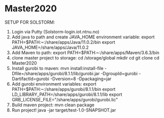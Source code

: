 # Master2020

SETUP FOR SOLSTORM:

1. Login via Putty (Solstorm-login.iot.ntnu.no)
2. Add java to path and create JAVA_HOME environment variable:
export PATH=$PATH:~:/share/apps/Java/11.0.2/bin export JAVA_HOME=/share/apps/Java/11.0.2
3. Add Maven to path:
export PATH=$PATH:~:/share/apps/Maven/3.6.3/bin
4. clone master project to storage:
cd /storage/global
mkdir <your-username>
cd <your-username>
git clone <master-project-link>
cd Master2020
5. Install gurobi to maven:
mvn install:install-file -Dfile=/share/apps/gurobi/8.1.1/lib/gurobi.jar -DgroupId=gurobi -DartifactId=gurobi -Dversion=8 -Dpackaging=jar
6. Add gurobi environment variables:
export PATH=$PATH:~:/share/apps/gurobi/8.1.1/bin
export LD_LIBRARY_PATH=/share/apps/gurobi/8.1.1/lib
export GRB_LICENSE_FILE="/share/apps/gurobi/gurobi.lic"
7. Build maven project:
mvn clean package
8. Run project!
java -jar target/test-1.0-SNAPSHOT.jar
